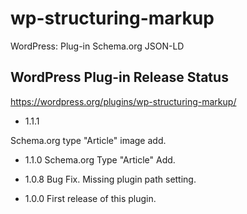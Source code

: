 # wp-structuring-markup
WordPress: Plug-in Schema.org JSON-LD

## WordPress Plug-in Release Status
https://wordpress.org/plugins/wp-structuring-markup/

- 1.1.1

Schema.org type "Article" image add.

- 1.1.0
Schema.org Type "Article" Add.

- 1.0.8
Bug Fix. Missing plugin path setting.

- 1.0.0
First release of this plugin.